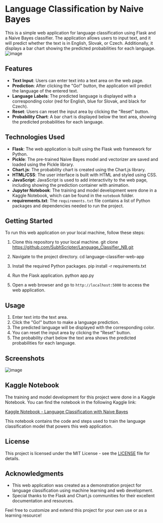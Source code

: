 # Language Classification by Naive Bayes
This is a simple web application for language classification using Flask and a Naive Bayes classifier. The application allows users to input text, and it will predict whether the text is in English, Slovak, or Czech. Additionally, it displays a bar chart showing the predicted probabilities for each language.
![image](https://github.com/SubhScripter/Language_Classifier_NB/assets/142106447/3790930a-79ce-48f5-9885-bc116ede70ff)
## Features
- **Text Input**: Users can enter text into a text area on the web page.
- **Prediction**: After clicking the "Go!" button, the application will predict the language of the entered text.
- **Language Labels**: The predicted language is displayed with a corresponding color (red for English, blue for Slovak, and black for Czech).
- **Reset**: Users can reset the input area by clicking the "Reset" button.
- **Probability Chart**: A bar chart is displayed below the text area, showing the predicted probabilities for each language.

## Technologies Used

- **Flask**: The web application is built using the Flask web framework for Python.
- **Pickle**: The pre-trained Naive Bayes model and vectorizer are saved and loaded using the Pickle library.
- **Chart.js**: The probability chart is created using the Chart.js library.
- **HTML/CSS**: The user interface is built with HTML and styled using CSS.
- **JavaScript**: JavaScript is used to add interactivity to the web page, including showing the prediction container with animation.
- **Jupyter Notebook**: The training and model development were done in a Kaggle Notebook, which can be found in the `notebook` folder.
- **requirements.txt**: The `requirements.txt` file contains a list of Python packages and dependencies needed to run the project.

## Getting Started

To run this web application on your local machine, follow these steps:

1. Clone this repository to your local machine.
git clone https://github.com/SubhScripter/Language_Classifier_NB.git

2. Navigate to the project directory.
cd language-classifier-web-app

3. Install the required Python packages.
pip install -r requirements.txt

4. Run the Flask application.
python app.py

5. Open a web browser and go to `http://localhost:5000` to access the web application.

## Usage

1. Enter text into the text area.
2. Click the "Go!" button to make a language prediction.
3. The predicted language will be displayed with the corresponding color.
4. You can reset the input area by clicking the "Reset" button.
5. The probability chart below the text area shows the predicted probabilities for each language.

## Screenshots

![image](https://github.com/SubhScripter/Language_Classifier_NB/assets/142106447/eb85c4b4-e5ee-4c67-a72e-e9deecfcfc1d)

## Kaggle Notebook

The training and model development for this project were done in a Kaggle Notebook. You can find the notebook in the following Kaggle link:

[Kaggle Notebook - Language Classification with Naive Bayes](https://www.kaggle.com/code/subhraneelpaul/language-classification-with-naive-bayes)

This notebook contains the code and steps used to train the language classification model that powers this web application.

## License

This project is licensed under the MIT License - see the [LICENSE](LICENSE) file for details.

## Acknowledgments

- This web application was created as a demonstration project for language classification using machine learning and web development.
- Special thanks to the Flask and Chart.js communities for their excellent documentation and resources.

Feel free to customize and extend this project for your own use or as a learning resource!


